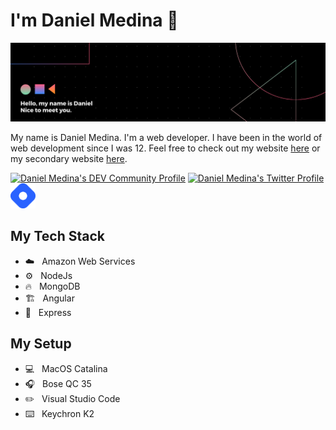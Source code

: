 # I'm Daniel Medina :wave:

[![My Website](https://raw.githubusercontent.com/dnrm/dnrm/master/img/Black%20Technology%20LinkedIn%20Banner%20(1).png)](https://danielmedina.dev)

My name is Daniel Medina. I'm a web developer. I have been in the world of web development since I was 12. Feel free to check out my website [here](https://danielmedina.dev) or my secondary website [here](https://dannermm.com). 

<p>
<a href="https://dev.to/dnrm"><img src="https://d2fltix0v2e0sb.cloudfront.net/dev-rainbow.svg" alt="Daniel Medina's DEV Community Profile" height="40" width="40"></a>
<a href="https://twitter.com/dannermm_"><img src="https://raw.githubusercontent.com/dnrm/dnrm/master/img/Logo%20blue.svg" alt="Daniel Medina's Twitter Profile" height="40" width="40"></a>
<a href="https://blog.danielmedina.dev"><img src="https://raw.githubusercontent.com/dnrm/dnrm/master/img/brand-icon.png" alt="My Hashnode Blog" height="40" width="40"></a>
</p>

## My Tech Stack
- :cloud: &nbsp; Amazon Web Services 
- :gear: &nbsp; NodeJs
- :fire: &nbsp; MongoDB
- :building_construction: &nbsp; Angular
- :triangular_ruler: &nbsp; Express

## My Setup

- :computer: &nbsp; MacOS Catalina
- :headphones: &nbsp; Bose QC 35
- :pencil2: &nbsp; Visual Studio Code
- :keyboard: &nbsp; Keychron K2

